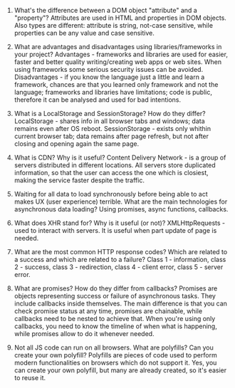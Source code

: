 1. What's the difference between a DOM object "attribute" and a "property"?
   Attributes are used in HTML and properties in DOM objects. Also types are different: attribute is string, not-case sensitive, while properties can be any value and case sensitive.

2. What are advantages and disadvantages using libraries/frameworks in your project?
   Advantages - frameworks and libraries are used for easier, faster and better quality writing/creating web apps or web sites. When using frameworks some serious security issues can be avoided.
   Disadvantages - if you know the language just a little and learn a framework, chances are that you learned only framework and not the language; frameworks and libraries have limitations; code is public, therefore it can be analysed and used for bad intentions.

3. What is a LocalStorage and SessionStorage? How do they differ?
   LocalStorage - shares info in all browser tabs and windows; data remains even after OS reboot.
   SessionStorage - exists only whithin current browser tab; data remains after page refresh, but not after closing and opening again the same page.

4. What is CDN? Why is it useful?
   Content Delivery Network - is a group of servers distributed in different locations. All servers store duplicated information, so that the user can access the one which is closiest, making the service faster despite the traffic.

5. Waiting for all data to load synchronously before being able to act makes UX (user experience) terrible. What are the main technologies for asynchronous data loading?
   Using promises, async functions, callbacks.

6. What does XHR stand for? Why is it useful (or not)?
   XMLHttpRequests - used to interact with servers. It is useful when part update of page is needed.

7. What are the most common HTTP response codes? Which are related to a success and which are related to a failure?
   Class 1 - information, class 2 - success, class 3 - redirection, class 4 - client error, class 5 - server error.

8. What are promises? How do they differ from callbacks?
   Promises are objects representing success or failure of asynchronous tasks. They include callbacks inside themselves. The main difference is that you can check promise status at any time, promises are chainable, while callbacks need to be nested to achieve that. When you're using only callbacks, you need to know the timeline of when what is happening, while promises allow to do it whenever needed.

9. Not all JS code can run on all browsers. What are polyfills? Can you create your own polyfill?
   Polyfills are pieces of code used to perform modern functionalities on browsers which do not support it. Yes, you can create your own polyfill, but many are already created, so it's easier to reuse it.